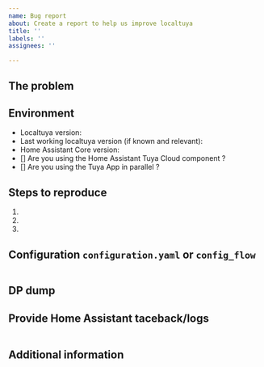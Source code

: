 ```yaml
---
name: Bug report
about: Create a report to help us improve localtuya
title: ''
labels: ''
assignees: ''

---
```

<!-- READ THIS FIRST:
  - For a new device, first check if you can find a similar device in the https://github.com/rospogrigio/localtuya/wiki/Known-working-and-non-working-devices
  - Try to update to latest master version, your problem may be already fixed.
  - Do not report issues for already existing problems. Check that an issue is not already opened and enrich it.
  - Provide as many details as possible. Paste logs, configuration samples and code into the backticks.
-->
## The problem
<!-- 
  Describe the issue you are experiencing here to communicate to the
  maintainers. Tell us what you were trying to do and what happened.
-->


## Environment
<!--
  Provide details about your environment.
-->
- Localtuya version: <!-- plugin version from HACS, master, commit id --> 
- Last working localtuya version (if known and relevant): 
- Home Assistant Core version: <!-- Configuration => Info --> 
- [] Are you using the Home Assistant Tuya Cloud component ? <!-- if yes, put a x between the two [] => [x] -->
- [] Are you using the Tuya App in parallel ? <!-- if yes, put a x between the two [] => [x] -->

## Steps to reproduce
<!--
  Clearly define how to reproduce the issue. 
-->
1.
2. 
3.

## Configuration `configuration.yaml` or `config_flow`
<!--
  Fill this with the yaml or config_flow configuration of the failing device. Even if it seems unimportant to you. 
  Remove personal information and local key.
-->
```yaml

```

## DP dump
<!-- 
  Paste here a DP dump, see https://github.com/rospogrigio/localtuya/wiki/HOWTO-get-a-DPs-dump
  You can also try to qualify your device using the procedure described https://github.com/rospogrigio/localtuya/wiki/Qualifying-a-device
-->

## Provide Home Assistant taceback/logs
<!--
  Provide traces if they are relevant. If the problem is reproducible, try to set the log level to debug for this component at least:
  In Dev Tools => Services:

  logger.set_level
  custom_components.localtuya: debug

-->
```txt

```
## Additional information
<!-- Put here any information that you think it may be relevant -->
